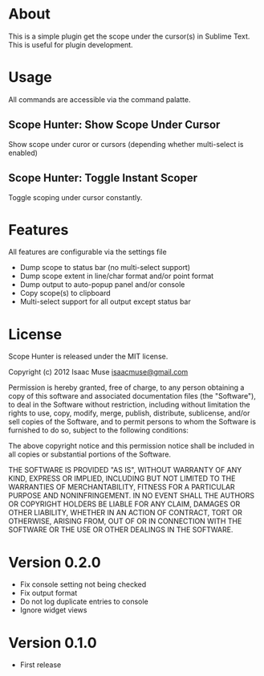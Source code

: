 # About
This is a simple plugin get the scope under the cursor(s) in Sublime Text.  This is useful for plugin development.

# Usage
All commands are accessible via the command palatte.

## Scope Hunter: Show Scope Under Cursor
Show scope under curor or cursors (depending whether multi-select is enabled)

## Scope Hunter: Toggle Instant Scoper
Toggle scoping under cursor constantly.

# Features
All features are configurable via the settings file

- Dump scope to status bar (no multi-select support)
- Dump scope extent in line/char format and/or point format
- Dump output to auto-popup panel and/or console
- Copy scope(s) to clipboard
- Multi-select support for all output except status bar

# License

Scope Hunter is released under the MIT license.

Copyright (c) 2012 Isaac Muse <isaacmuse@gmail.com>

Permission is hereby granted, free of charge, to any person obtaining a copy of this software and associated documentation files (the "Software"), to deal in the Software without restriction, including without limitation the rights to use, copy, modify, merge, publish, distribute, sublicense, and/or sell copies of the Software, and to permit persons to whom the Software is furnished to do so, subject to the following conditions:

The above copyright notice and this permission notice shall be included in all copies or substantial portions of the Software.

THE SOFTWARE IS PROVIDED "AS IS", WITHOUT WARRANTY OF ANY KIND, EXPRESS OR IMPLIED, INCLUDING BUT NOT LIMITED TO THE WARRANTIES OF MERCHANTABILITY, FITNESS FOR A PARTICULAR PURPOSE AND NONINFRINGEMENT. IN NO EVENT SHALL THE AUTHORS OR COPYRIGHT HOLDERS BE LIABLE FOR ANY CLAIM, DAMAGES OR OTHER LIABILITY, WHETHER IN AN ACTION OF CONTRACT, TORT OR OTHERWISE, ARISING FROM, OUT OF OR IN CONNECTION WITH THE SOFTWARE OR THE USE OR OTHER DEALINGS IN THE SOFTWARE.

# Version 0.2.0
- Fix console setting not being checked
- Fix output format
- Do not log duplicate entries to console
- Ignore widget views

# Version 0.1.0
- First release
